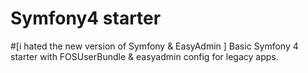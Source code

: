 # Symfony4 starter 
#[i hated the new version of Symfony & EasyAdmin ]
Basic Symfony 4 starter with FOSUserBundle &amp; easyadmin config for legacy apps.
